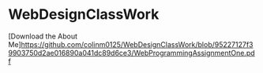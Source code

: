 ﻿# WebDesignClassWork
[Download the About Me]https://github.com/colinm0125/WebDesignClassWork/blob/95227127f39903750d2ae016890a041dc89d6ce3/WebProgrammingAssignmentOne.pdf
